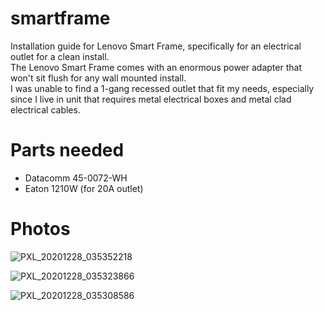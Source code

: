 # smartframe
Installation guide for Lenovo Smart Frame, specifically for an electrical outlet for a clean install.  
The Lenovo Smart Frame comes with an enormous power adapter that won't sit flush for any wall mounted install.  
I was unable to find a 1-gang recessed outlet that fit my needs, especially since I live in unit that requires metal electrical boxes and metal clad electrical cables.  

# Parts needed
* Datacomm 45-0072-WH
* Eaton 1210W (for 20A outlet)

# Photos

![PXL_20201228_035352218](https://user-images.githubusercontent.com/11417589/103188787-77101d00-488f-11eb-9a58-bbc67596ee7f.jpg)

![PXL_20201228_035323866](https://user-images.githubusercontent.com/11417589/103188790-78d9e080-488f-11eb-8e21-9d4c6b9c996c.jpg)

![PXL_20201228_035308586](https://user-images.githubusercontent.com/11417589/103188792-7a0b0d80-488f-11eb-99e4-842da8db00e7.jpg)
